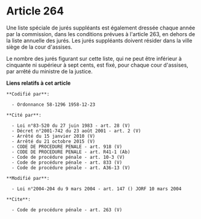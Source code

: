 # Article 264

Une liste spéciale de jurés suppléants est également dressée chaque année par la commission, dans les conditions prévues à
l'article 263, en dehors de la liste annuelle des jurés. Les jurés suppléants doivent résider dans la ville siège de la cour
d'assises. 

Le nombre des jurés figurant sur cette liste, qui ne peut être inférieur à cinquante ni supérieur à sept cents, est fixé,
pour chaque cour d'assises, par arrêté du ministre de la justice.

**Liens relatifs à cet article**

	**Codifié par**:

	  - Ordonnance 58-1296 1958-12-23

	**Cité par**:

	  - Loi n°83-520 du 27 juin 1983 - art. 28 (V)
	  - Décret n°2001-742 du 23 août 2001 - art. 2 (V)
	  - Arrêté du 15 janvier 2010 (V)
	  - Arrêté du 21 octobre 2015 (V)
	  - CODE DE PROCEDURE PENALE - art. 918 (V)
	  - CODE DE PROCEDURE PENALE - art. R41-1 (Ab)
	  - Code de procédure pénale - art. 10-3 (V)
	  - Code de procédure pénale - art. 833 (V)
	  - Code de procédure pénale - art. A36-13 (V)

	**Modifié par**:

	  - Loi n°2004-204 du 9 mars 2004 - art. 147 () JORF 10 mars 2004

	**Cite**:

	  - Code de procédure pénale - art. 263 (V)
